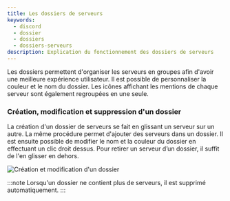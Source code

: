 ```yaml
---
title: Les dossiers de serveurs
keywords:
  - discord
  - dossier
  - dossiers
  - dossiers-serveurs
description: Explication du fonctionnement des dossiers de serveurs
---
```


Les dossiers permettent d'organiser les serveurs en groupes afin d'avoir une meilleure expérience utilisateur. Il est possible de personnaliser la couleur et le nom du dossier. Les icônes affichant les mentions de chaque serveur sont également regroupées en une seule.

### Création, modification et suppression d'un dossier
La création d'un dossier de serveurs se fait en glissant un serveur sur un autre. La même procédure permet d'ajouter des serveurs dans un dossier. Il est ensuite possible de modifier le nom et la couleur du dossier en effectuant un clic droit dessus. Pour retirer un serveur d’un dossier, il suffit de l'en glisser en dehors.

![Création et modification d'un dossier](https://i.discord.fr/pC9.gif)

:::note
Lorsqu'un dossier ne contient plus de serveurs, il est supprimé automatiquement.
:::

